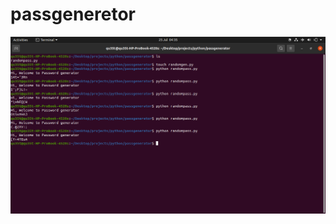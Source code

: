 # passgeneretor


![alt text](https://github.com/PolycarpAce/passgeneretor/blob/main/randompass.png)
